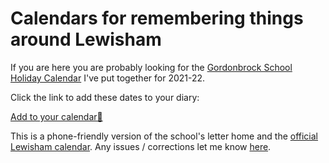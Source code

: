 # Calendars for remembering things around Lewisham 

If you are here you are probably looking for the [Gordonbrock School Holiday Calendar](school-holidays.ics) I've put together for 2021-22.  

Click the link to add these dates to your diary: 

[Add to your calendar📆](school-holidays.ics) 


This is a phone-friendly version of the school's letter home and the [official Lewisham calendar](https://lewisham.gov.uk/myservices/education/schools/term-dates/term-dates-21-22). Any issues / corrections let me know [here](https://github.com/andylynch/calendars/issues/new).


